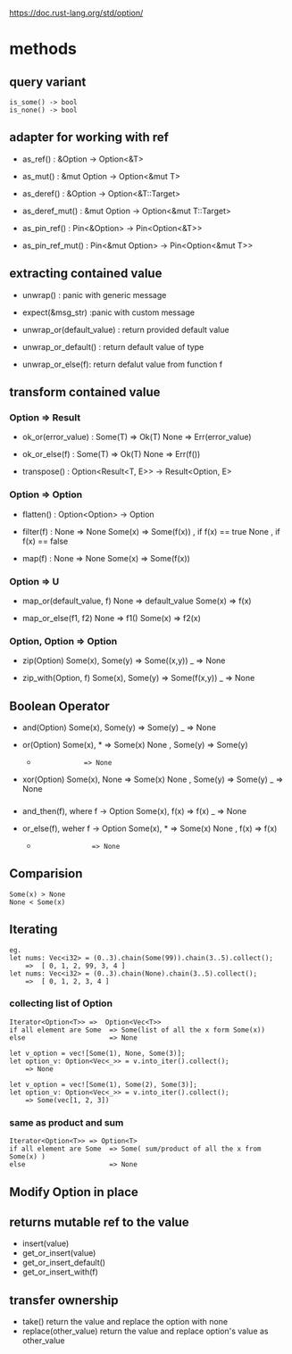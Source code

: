 https://doc.rust-lang.org/std/option/

# methods

## query variant
    is_some() -> bool
    is_none() -> bool

## adapter for working with ref
- as_ref() :        &Option<T> -> Option<&T>
- as_mut() :        &mut Option<T> -> Option<&mut T>

- as_deref() :      &Option<T> -> Option<&T::Target>
- as_deref_mut() :  &mut Option<T> -> Option<&mut T::Target>

- as_pin_ref() :    Pin<&Option<T>> -> Pin<Option<&T>>
- as_pin_ref_mut() :        Pin<&mut Option<T>> -> Pin<Option<&mut T>>


## extracting contained value

- unwrap() :        panic with generic message
- expect(&msg_str) :panic with custom message

- unwrap_or(default_value) : return provided default value
- unwrap_or_default() :     return default value of type
- unwrap_or_else(f):        return defalut value from function f


## transform contained value

### Option => Result
- ok_or(error_value) :
    Some(T) => Ok(T)
    None    => Err(error_value)

- ok_or_else(f) :
    Some(T) => Ok(T)
    None    => Err(f())

- transpose() :     Option<Result<T, E>> -> Result<Option<T>, E>

### Option => Option
- flatten() :       Option<Option<T>> -> Option<T>

- filter(f) :
    None    =>  None
    Some(x) =>  Some(f(x))  , if f(x) == true
                None        , if f(x) == false

- map(f) :
    None    => None
    Some(x) => Some(f(x))

### Option<T> => U
- map_or(default_value, f)
    None    => default_value
    Some(x) => f(x)

- map_or_else(f1, f2)
    None    => f1()
    Some(x) => f2(x)

### Option, Option => Option
- zip(Option)
    Some(x), Some(y)  => Some((x,y))
    _                 => None

- zip_with(Option, f) 
    Some(x), Some(y)  => Some(f(x,y))
    _                 => None


## Boolean Operator
- and(Option)
    Some(x), Some(y)  => Some(y)
    _                 => None

- or(Option)
    Some(x), *        => Some(x)
    None   , Some(y)  => Some(y)
    -                 => None

- xor(Option)
    Some(x), None     => Some(x)
    None   , Some(y)  => Some(y)
    _                 => None


### 
- and_then(f), where f -> Option
    Some(x), f(x)       => f(x)
    _                   => None

- or_else(f),  weher f -> Option
    Some(x), *          => Some(x)
    None   , f(x)       => f(x)
    -                   => None

## Comparision
    Some(x) > None
    None < Some(x)

## Iterating
    eg.
    let nums: Vec<i32> = (0..3).chain(Some(99)).chain(3..5).collect();
        =>  [ 0, 1, 2, 99, 3, 4 ]
    let nums: Vec<i32> = (0..3).chain(None).chain(3..5).collect();
        =>  [ 0, 1, 2, 3, 4 ]

### collecting list of Option
    Iterator<Option<T>> =>  Option<Vec<T>>
    if all element are Some  => Some(list of all the x form Some(x))
    else                     => None

    let v_option = vec![Some(1), None, Some(3)];
    let option_v: Option<Vec<_>> = v.into_iter().collect();
        => None

    let v_option = vec![Some(1), Some(2), Some(3)];
    let option_v: Option<Vec<_>> = v.into_iter().collect();
        => Some(vec[1, 2, 3])
### same as product and sum
    Iterator<Option<T>> => Option<T>
    if all element are Some  => Some( sum/product of all the x from Some(x) )
    else                     => None


## Modify Option in place

## returns mutable ref to the value
- insert(value)
- get_or_insert(value)
- get_or_insert_default()
- get_or_insert_with(f)

## transfer ownership
- take()
    return the value and replace the option with none
- replace(other_value)
    return the value and replace option's value as other_value


